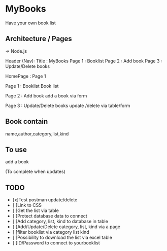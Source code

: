 # MyBooks
Have your own book list

## Architecture / Pages
=> Node.js

Header (Nav):
Title : MyBooks
Page 1 : Booklist
Page 2 : Add book
Page 3 : Update/Delete books

HomePage : Page 1

Page 1 : Booklist
Book list

Page 2 : Add book
add a book via form

Page 3 : Update/Delete books
update /delete via table/form

## Book contain
name,author,category,list,kind

## To use
add a book

(To complete when updates)

## TODO
- [x]Test postman update/delete
- [ ]Link to CSS
- [ ]Get the list via table
- [ ]Protect database data to connect
- [ ]Add category, list, kind to database in table
- [ ]Add/Update/Delete category, list, kind via a page
- [ ]filter booklist via category list kind
- [ ]Possibility to download the list via excel table
- [ ]ID/Password to connect to yourbooklist

